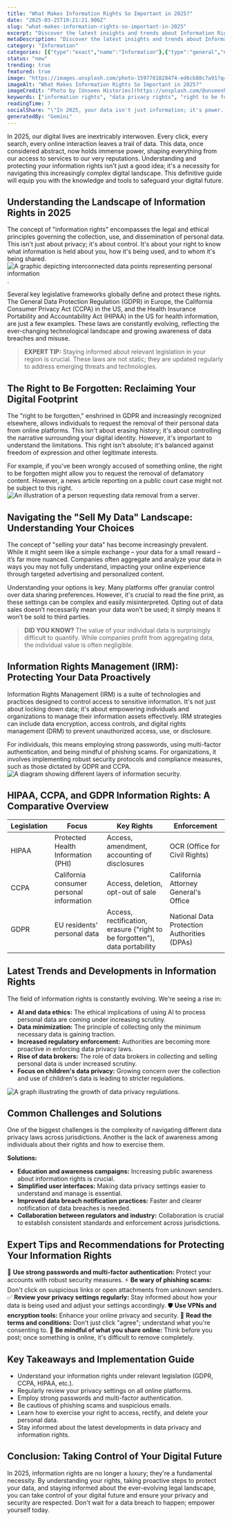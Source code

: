 ```yaml
---
title: "What Makes Information Rights So Important in 2025?"
date: "2025-03-25T19:21:21.906Z"
slug: "what-makes-information-rights-so-important-in-2025"
excerpt: "Discover the latest insights and trends about Information Rights. This comprehensive guide covers everything you need to know about Information Rights in 2025."
metaDescription: "Discover the latest insights and trends about Information Rights. This comprehensive guide covers everything you need to know about Information Rights in 2..."
category: "Information"
categories: [{"type":"exact","name":"Information"},{"type":"general","name":"Law"},{"type":"medium","name":"Data Privacy"},{"type":"specific","name":"GDPR Compliance"},{"type":"niche","name":"Right to be Forgotten"}]
status: "new"
trending: true
featured: true
image: "https://images.unsplash.com/photo-1597701828474-ed6cb88c7a91?q=85&w=1200&fit=max&fm=webp&auto=compress"
imageAlt: "What Makes Information Rights So Important in 2025?"
imageCredit: "Photo by [Unseen Histories](https://unsplash.com/@unseenhistories) on Unsplash"
keywords: ["information rights", "data privacy rights", "right to be forgotten", "information rights management", "HIPAA information rights", "CCPA information rights", "GDPR information rights", "sell my data rights", "online information rights protection", "how to protect my information rights"]
readingTime: 7
socialShare: "\"In 2025, your data isn't just information; it's power. Understanding your information rights isn't just about privacy; it's about reclaiming control of your digital identity.\""
generatedBy: "Gemini"
---
```




In 2025, our digital lives are inextricably interwoven.  Every click, every search, every online interaction leaves a trail of data. This data, once considered abstract, now holds immense power, shaping everything from our access to services to our very reputations.  Understanding and protecting your information rights isn't just a good idea; it's a necessity for navigating this increasingly complex digital landscape. This definitive guide will equip you with the knowledge and tools to safeguard your digital future.

## Understanding the Landscape of Information Rights in 2025

The concept of "information rights" encompasses the legal and ethical principles governing the collection, use, and dissemination of personal data.  This isn't just about privacy; it's about control. It's about your right to know what information is held about you, how it's being used, and to whom it's being shared. ![A graphic depicting interconnected data points representing personal information](https://images.unsplash.com/photo-1597702693388-c985cfd3eaea?q=85&w=1200&fit=max&fm=webp&auto=compress).

Several key legislative frameworks globally define and protect these rights.  The General Data Protection Regulation (GDPR) in Europe, the California Consumer Privacy Act (CCPA) in the US, and the Health Insurance Portability and Accountability Act (HIPAA) in the US for health information, are just a few examples.  These laws are constantly evolving, reflecting the ever-changing technological landscape and growing awareness of data breaches and misuse.

> **EXPERT TIP:**  Staying informed about relevant legislation in your region is crucial.  These laws are not static; they are updated regularly to address emerging threats and technologies.

## The Right to Be Forgotten: Reclaiming Your Digital Footprint

The "right to be forgotten," enshrined in GDPR and increasingly recognized elsewhere, allows individuals to request the removal of their personal data from online platforms. This isn't about erasing history; it's about controlling the narrative surrounding your digital identity.  However, it's important to understand the limitations.  This right isn't absolute; it's balanced against freedom of expression and other legitimate interests.

For example, if you've been wrongly accused of something online, the right to be forgotten might allow you to request the removal of defamatory content.  However, a news article reporting on a public court case might not be subject to this right.  ![An illustration of a person requesting data removal from a server](https://images.unsplash.com/photo-1597701828474-ed6cb88c7a91?q=85&w=1200&fit=max&fm=webp&auto=compress).

## Navigating the "Sell My Data" Landscape:  Understanding Your Choices

The concept of "selling your data" has become increasingly prevalent. While it might seem like a simple exchange – your data for a small reward – it’s far more nuanced. Companies often aggregate and analyze your data in ways you may not fully understand, impacting your online experience through targeted advertising and personalized content.

Understanding your options is key. Many platforms offer granular control over data sharing preferences.  However, it's crucial to read the fine print, as these settings can be complex and easily misinterpreted.  Opting out of data sales doesn’t necessarily mean your data won't be used; it simply means it won’t be sold to third parties.

> **DID YOU KNOW?**  The value of your individual data is surprisingly difficult to quantify.  While companies profit from aggregating data, the individual value is often negligible.

## Information Rights Management (IRM): Protecting Your Data Proactively

Information Rights Management (IRM) is a suite of technologies and practices designed to control access to sensitive information.  It's not just about locking down data; it's about empowering individuals and organizations to manage their information assets effectively. IRM strategies can include data encryption, access controls, and digital rights management (DRM) to prevent unauthorized access, use, or disclosure.

For individuals, this means employing strong passwords, using multi-factor authentication, and being mindful of phishing scams. For organizations, it involves implementing robust security protocols and compliance measures, such as those dictated by GDPR and CCPA. ![A diagram showing different layers of information security](https://images.unsplash.com/photo-1704022472896-c7f2423b3ce7?q=85&w=1200&fit=max&fm=webp&auto=compress).

##  HIPAA, CCPA, and GDPR Information Rights: A Comparative Overview

| Legislation        | Focus                                      | Key Rights                                   | Enforcement                               |
|--------------------|----------------------------------------------|-----------------------------------------------|-------------------------------------------|
| HIPAA              | Protected Health Information (PHI)          | Access, amendment, accounting of disclosures | OCR (Office for Civil Rights)             |
| CCPA               | California consumer personal information     | Access, deletion, opt-out of sale             | California Attorney General's Office       |
| GDPR              | EU residents' personal data                  | Access, rectification, erasure ("right to be forgotten"), data portability | National Data Protection Authorities (DPAs) |

## Latest Trends and Developments in Information Rights

The field of information rights is constantly evolving.  We're seeing a rise in:

* **AI and data ethics:**  The ethical implications of using AI to process personal data are coming under increasing scrutiny.
* **Data minimization:**  The principle of collecting only the minimum necessary data is gaining traction.
* **Increased regulatory enforcement:**  Authorities are becoming more proactive in enforcing data privacy laws.
* **Rise of data brokers:**  The role of data brokers in collecting and selling personal data is under increased scrutiny.
* **Focus on children's data privacy:**  Growing concern over the collection and use of children's data is leading to stricter regulations.

![A graph illustrating the growth of data privacy regulations](https://images.unsplash.com/photo-1564760290292-23341e4df6ec?q=85&w=1200&fit=max&fm=webp&auto=compress).

## Common Challenges and Solutions

One of the biggest challenges is the complexity of navigating different data privacy laws across jurisdictions.  Another is the lack of awareness among individuals about their rights and how to exercise them.

**Solutions:**

* **Education and awareness campaigns:**  Increasing public awareness about information rights is crucial.
* **Simplified user interfaces:**  Making data privacy settings easier to understand and manage is essential.
* **Improved data breach notification practices:**  Faster and clearer notification of data breaches is needed.
* **Collaboration between regulators and industry:**  Collaboration is crucial to establish consistent standards and enforcement across jurisdictions.

## Expert Tips and Recommendations for Protecting Your Information Rights

🔑 **Use strong passwords and multi-factor authentication:**  Protect your accounts with robust security measures.
⚡ **Be wary of phishing scams:**  Don't click on suspicious links or open attachments from unknown senders.
✅ **Review your privacy settings regularly:**  Stay informed about how your data is being used and adjust your settings accordingly.
🛡️ **Use VPNs and encryption tools:**  Enhance your online privacy and security.
🔎 **Read the terms and conditions:**  Don't just click "agree"; understand what you're consenting to.
🧐 **Be mindful of what you share online:**  Think before you post; once something is online, it's difficult to remove completely.

## Key Takeaways and Implementation Guide

* Understand your information rights under relevant legislation (GDPR, CCPA, HIPAA, etc.).
* Regularly review your privacy settings on all online platforms.
* Employ strong passwords and multi-factor authentication.
* Be cautious of phishing scams and suspicious emails.
* Learn how to exercise your right to access, rectify, and delete your personal data.
* Stay informed about the latest developments in data privacy and information rights.

## Conclusion:  Taking Control of Your Digital Future

In 2025, information rights are no longer a luxury; they're a fundamental necessity.  By understanding your rights, taking proactive steps to protect your data, and staying informed about the ever-evolving legal landscape, you can take control of your digital future and ensure your privacy and security are respected.  Don't wait for a data breach to happen; empower yourself today.

